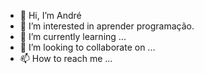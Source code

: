 - 👋 Hi, I’m André
- 👀 I’m interested in aprender programação.
- 🌱 I’m currently learning ... 
- 💞️ I’m looking to collaborate on ...
- 📫 How to reach me ...

<!---
AndreSilva301/AndreSilva301 is a ✨ special ✨ repository because its `README.md` (this file) appears on your GitHub profile.
You can click the Preview link to take a look at your changes.
--->
